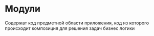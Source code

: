 # Модули

Содержат код предметной области приложения, код из которого происходит композиция для решения задач бизнес логики
